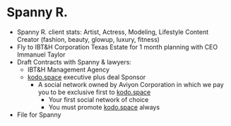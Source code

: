 # Spanny R.

- Spanny R. client  stats: Artist, Actress, Modeling, Lifestyle Content Creator (fashion, beauty, glowup, luxury, fitness)
- Fly to IBT&H Corporation Texas Estate for 1 month planning with CEO Immanuel Taylor
- Draft Contracts with Spanny & lawyers:
    - IBT&H Management Agency
    - [kodo.space](http://kodo.space) executive plus deal Sponsor
        - A social network owned by Aviyon Corporation in which we pay you to be exclusive first to [kodo.space](http://kodo.space)
            - Your first social network of choice
            - You must promote [kodo.space](http://kodo.space) always
- File for Spanny